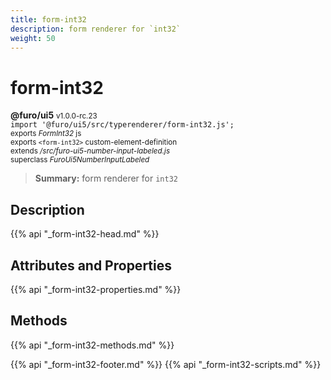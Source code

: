 ```yaml
---
title: form-int32
description: form renderer for `int32`
weight: 50
---
```


# form-int32
**@furo/ui5** <small>v1.0.0-rc.23</small>
<br>`import '@furo/ui5/src/typerenderer/form-int32.js';`<small>
<br>exports *FormInt32* js
<br>exports `<form-int32>` custom-element-definition
<br>extends */src/furo-ui5-number-input-labeled.js*
<br>superclass *FuroUi5NumberInputLabeled*</small>

> **Summary:** form renderer for `int32`

## Description



{{% api "_form-int32-head.md" %}}

## Attributes and Properties
{{% api "_form-int32-properties.md" %}}



## Methods
{{% api "_form-int32-methods.md" %}}





{{% api "_form-int32-footer.md" %}}
{{% api "_form-int32-scripts.md" %}}
